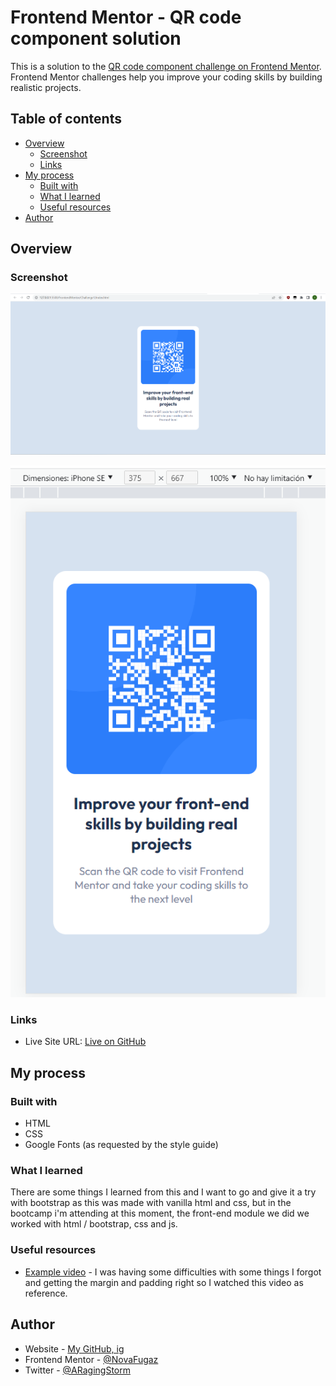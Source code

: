 # Frontend Mentor - QR code component solution

This is a solution to the [QR code component challenge on Frontend Mentor](https://www.frontendmentor.io/challenges/qr-code-component-iux_sIO_H). Frontend Mentor challenges help you improve your coding skills by building realistic projects. 

## Table of contents

- [Overview](#overview)
  - [Screenshot](#screenshot)
  - [Links](#links)
- [My process](#my-process)
  - [Built with](#built-with)
  - [What I learned](#what-i-learned)
  - [Useful resources](#useful-resources)
- [Author](#author)


## Overview

### Screenshot

![](./screenshots/desktopscreenshot.png)

![](./screenshots/mobilescreenshot.png)


### Links

- Live Site URL: [Live on GitHub](https://novafugaz.github.io/QR-code-component-challenge/)

## My process

### Built with

- HTML
- CSS
- Google Fonts (as requested by the style guide)


### What I learned

There are some things I learned from this and I want to go and give it a try with bootstrap as this was made with vanilla html and css, but in the bootcamp i'm attending at this moment, the front-end module we did we worked with html / bootstrap, css and js.

### Useful resources

- [Example video](https://www.youtube.com/watch?v=5BBYPntB-GY) - I was having some difficulties with some things I forgot and getting the margin and padding right so I watched this video as reference.


## Author

- Website - [My GitHub, ig](https://github.com/NovaFugaz)
- Frontend Mentor - [@NovaFugaz](https://www.frontendmentor.io/profile/NovaFugaz)
- Twitter - [@ARagingStorm](https://www.twitter.com/ARagingStorm)
